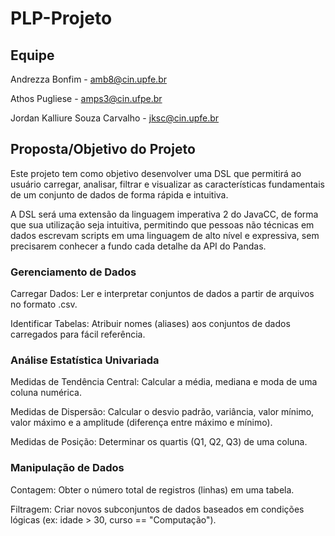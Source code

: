 # PLP-Projeto

## Equipe
Andrezza Bonfim - amb8@cin.upfe.br

Athos Pugliese - amps3@cin.ufpe.br

Jordan Kalliure Souza Carvalho - jksc@cin.upfe.br

## Proposta/Objetivo do Projeto
Este projeto tem como objetivo desenvolver uma DSL que permitirá ao usuário carregar, analisar, filtrar e visualizar as características fundamentais de um conjunto de dados de forma rápida e intuitiva.

A DSL será uma extensão da linguagem imperativa 2 do JavaCC, de forma que sua utilização seja intuitiva, permitindo que pessoas não técnicas em dados escrevam scripts em uma linguagem de alto nível e expressiva, sem precisarem conhecer a fundo cada detalhe da API do Pandas.

### Gerenciamento de Dados

Carregar Dados: Ler e interpretar conjuntos de dados a partir de arquivos no formato .csv.

Identificar Tabelas: Atribuir nomes (aliases) aos conjuntos de dados carregados para fácil referência.

### Análise Estatística Univariada

Medidas de Tendência Central:
Calcular a média, mediana e moda de uma coluna numérica.

Medidas de Dispersão:
Calcular o desvio padrão, variância, valor mínimo, valor máximo e a amplitude (diferença entre máximo e mínimo).

Medidas de Posição:
Determinar os quartis (Q1, Q2, Q3) de uma coluna.

### Manipulação de Dados

Contagem: Obter o número total de registros (linhas) em uma tabela.

Filtragem: Criar novos subconjuntos de dados baseados em condições lógicas (ex: idade > 30, curso == "Computação").
